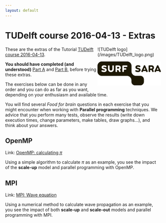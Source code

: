 ```yaml
---
layout: default
---
```


# TUDelft course 2016-04-13 - Extras

<div style="float:right;max-width:205px;" markdown="1">
![TUDelft logo](/images/TUDelft_logo.png)

![SURFsara logo](/images/SURFsara_logo.png)
</div>

These are the extras of the Tutorial [TUDelft course 2016-04-13](.).

**You should have completed (and understood)** [Part A](partA) and [Part B](partB), before trying these extras.

The exercises below can be done in any order and you can do as far as you want, depending on your enthusiasm and available time.

You will find several _Food for brain_ questions in each exercise that you might encounter when working with **Parallel programming** techniques. We advice that you perform many tests, observe the results (write down execution times, change parameters, make tables, draw graphs...), and think about your answers.

## OpenMP

Link: [OpenMP: calculating _&pi;_](OpenMP)
  
  Using a simple algorithm to calculate _&pi;_ as an example, you see the impact of the **scale-up** model and parallel programming with OpenMP.

## MPI

Link: [MPI: Wave equation](MPI)

  Using a numerical method to calculate wave propagation as an example, you see the impact of both **scale-up** and **scale-out** models and parallel programming with MPI.
